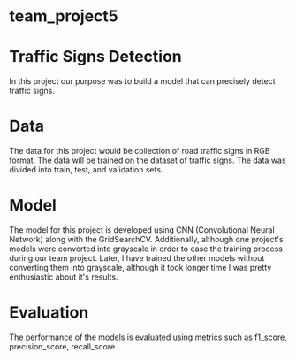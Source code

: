 # team_project5

# Traffic Signs Detection
In this project our purpose was to build a model that can precisely detect traffic signs. 

# Data
The data for this project would be collection of road traffic signs in RGB format. The data will be trained on the dataset of traffic 
signs. The data was divided into train, test, and validation sets. 

# Model
The model for this project is developed using CNN (Convolutional Neural Network) along with the GridSearchCV. Additionally, although one 
project's models were converted into grayscale in order to ease the training process during our team project. Later, I have trained the 
other models without converting them into grayscale, although it took longer time I was pretty enthusiastic about it's results.

# Evaluation
The performance of the models is evaluated using metrics such as f1_score, precision_score, recall_score

